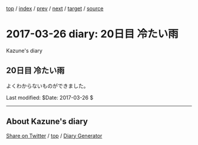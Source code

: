 [top](../index.html) 
 / [index](index.html) 
 / [prev](ig170325.html) 
 / [next](ig170327.html) 
 / [target](https://kazune.github.io/diary/2017/ig170326.html) 
 / [source](https://github.com/kazune/diary/blob/master/2017/ig170326.src.md) 

2017-03-26 diary: 20日目 冷たい雨
=====================================================================================================
Kazune's diary

## 20日目 冷たい雨

よくわからないものができました。

Last modified: $Date: 2017-03-26 $


----------------------------------------------------------------------------------------------------

## About Kazune's diary

[Share on Twitter](https://twitter.com/intent/tweet?hashtags=igapyon%2Cdiary%2C%E3%81%84%E3%81%8C%E3%81%B4%E3%82%87%E3%82%93&text=20%E6%97%A5%E7%9B%AE+%E5%86%B7%E3%81%9F%E3%81%84%E9%9B%A8&url=https%3A%2F%2Fkazune.github.io%2Fdiary%2F2017%2Fig170326.html) / [top](../index.html) / [Diary Generator](https://github.com/igapyon/igapyonv3)

